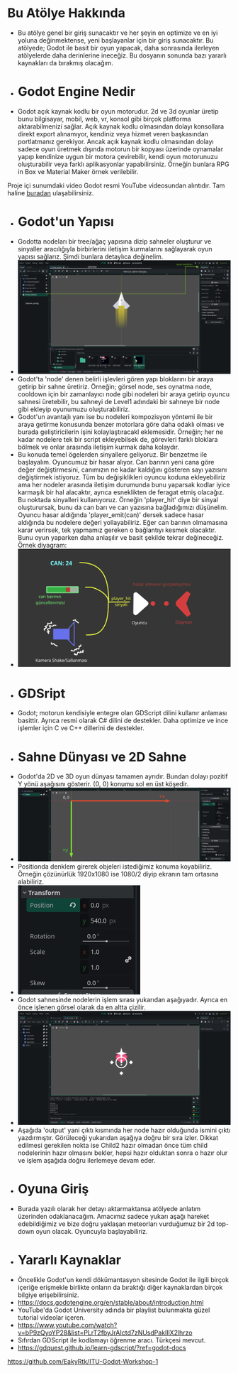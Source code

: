 # Bu Atölye Hakkında
- Bu atölye genel bir giriş sunacaktır ve her şeyin en optimize ve en iyi yoluna değinmektense, yeni başlayanlar için bir giriş sunacaktır. Bu atölyede; Godot ile basit bir oyun yapacak, daha sonrasında ilerleyen atölyelerde daha derinlerine ineceğiz. Bu dosyanın sonunda bazı yararlı kaynakları da bırakmış olacağım.
- # Godot Engine Nedir
- Godot açık kaynak kodlu bir oyun motorudur. 2d ve 3d oyunlar üretip bunu bilgisayar, mobil, web, vr, konsol gibi birçok platforma aktarabilmenizi sağlar. Açık kaynak kodlu olmasından dolayı konsollara direkt export alınamıyor, kendiniz veya hizmet veren başkasından portlatmanız gerekiyor.  Ancak açık kaynak kodlu olmasından dolayı sadece oyun üretmek dışında motorun bir kopyası üzerinde oynamalar yapıp kendinize uygun bir motora çevirebilir, kendi oyun motorunuzu oluşturabilir veya farklı aplikasyonlar yapabilirsiniz. Örneğin bunlara RPG in Box ve Material Maker örnek verilebilir.

Proje içi sunumdaki video Godot resmi YouTube videosundan alıntıdır. Tam haline [buradan](https://youtu.be/n1Lon_Q2T18?si=-mdzCeCwo1h0thcF) ulaşabilirsiniz.

- # Godot'un Yapısı
- Godotta nodeları bir tree/ağaç yapısına dizip sahneler oluşturur ve sinyaller aracılığıyla birbirlerini iletişim kurmalarını sağlayarak oyun yapısı sağlarız. Şimdi bunlara detaylıca değinelim.
- ![image.png](sunu-assets/image_1742588891587_0.png)
- Godot'ta 'node' denen belirli işlevleri gören yapı bloklarını bir araya getirip bir sahne üretiriz. Örneğin; görsel node, ses oynatma node, cooldown için bir zamanlayıcı node gibi nodeleri bir araya getirip oyuncu sahnesi üretebilir, bu sahneyi de Level1 adındaki bir sahneye bir node gibi ekleyip oyunumuzu oluşturabiliriz.
- Godot'un avantajlı yanı ise bu nodeleri kompozisyon yöntemi ile bir araya getirme konusunda benzer motorlara göre daha odaklı olması ve burada geliştiricilerin işini kolaylaştıracakl eklemesidir. Örneğin; her ne kadar nodelere tek bir script ekleyebilsek de, görevleri farklı bloklara bölmek ve onlar arasında iletişim kurmak daha kolaydır.
- Bu konuda temel ögelerden sinyallere geliyoruz. Bir benzetme ile başlayalım. Oyuncumuz bir hasar alıyor. Can barının yeni cana göre değer değiştirmesini, canımızın ne kadar kaldığını gösteren sayı yazısını değiştirmek istiyoruz. Tüm bu değişiklikleri oyuncu koduna ekleyebiliriz ama her nodeler arasında iletişim durumunda bunu yaparsak kodlar iyice karmaşık bir hal alacaktır, ayrıca esneklikten de feragat etmiş olacağız. Bu noktada sinyalleri kullanıyoruz. Örneğin 'player_hit' diye bir sinyal oluşturursak, bunu da can barı ve can yazısına bağladığımızı düşünelim. Oyuncu hasar aldığında 'player_emit(can)' dersek sadece hasar aldığında bu nodelere değeri yollayabiliriz. Eğer can barının olmamasına karar verirsek, tek yapmamız gereken o bağlantıyı kesmek olacaktır. Bunu oyun yaparken daha anlaşılır ve basit şekilde tekrar değineceğiz. Örnek diyagram:
- ![image.png](sunu-assets/image_1742590309408_0.png)
- # GDSript
- Godot; motorun kendisiyle entegre olan GDScript dilini kullanır anlaması basittir. Ayrıca resmi olarak C# dilini de destekler. Daha optimize ve ince işlemler için C ve C++ dillerini de destekler.
- # Sahne Dünyası ve 2D Sahne
- Godot'da 2D ve 3D oyun dünyası tamamen ayrıdır. Bundan dolayı pozitif Y yönü aşağısını gösterir. (0, 0) konumu sol en üst köşedir.
- ![image.png](sunu-assets/image_1742592345696_0.png)
- Positionda denklem girerek objeleri istediğimiz konuma koyabiliriz. Örneğin çözünürlük 1920x1080 ise 1080/2 diyip ekranın tam ortasına alabiliriz.
- ![image.png](sunu-assets/image_1742592435650_0.png)
- Godot sahnesinde nodelerin işlem sırası yukarıdan aşağıyadır. Ayrıca en önce işlenen görsel olarak da en altta çizilir.
- ![image.png](sunu-assets/image_1742592624046_0.png)
- Aşağıda 'output' yani çıktı kısmında her node hazır olduğunda ismini çıktı yazdırmıştır. Görüleceği yukarıdan aşağıya doğru bir sıra izler. Dikkat edilmesi gerekilen nokta ise Child2 hazır olmadan önce tüm child nodelerinin hazır olmasını bekler, hepsi hazır olduktan sonra o hazır olur ve işlem aşağıda doğru ilerlemeye devam eder.
- # Oyuna Giriş
- Burada yazılı olarak her detayı aktarmaktansa atölyede anlatım üzerinden odaklanacağım. Amacımız sadece yukarı aşağı hareket edebildiğimiz ve bize doğru yaklaşan meteorları vurduğumuz bir 2d top-down oyun olacak. Oyuncuyla başlayabiliriz.
- # Yararlı Kaynaklar
- Öncelikle Godot'un kendi dökümantasyon sitesinde Godot ile ilgili birçok içeriğe erişmekle birlikte onların da bıraktığı diğer kaynaklardan birçok bilgiye erişebilirsiniz.
- https://docs.godotengine.org/en/stable/about/introduction.html
- YouTube'da Godot University adında bir playlist bulunmakta güzel tutorial videolar içeren.
- https://www.youtube.com/watch?v=bP9zQyoYP28&list=PLrT2fbyJrAIctd7zNUsdPakIllX2lhrzo
- Sıfırdan GDScript ile kodlamayı öğrenme aracı. Türkçesi mevcut.
- https://gdquest.github.io/learn-gdscript/?ref=godot-docs

https://github.com/EakyRtk/ITU-Godot-Workshop-1

